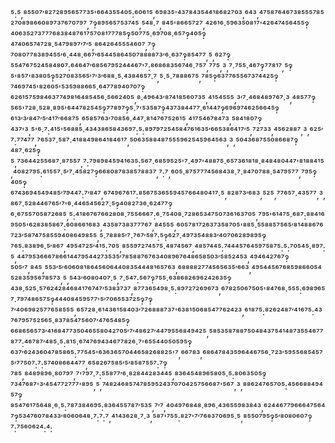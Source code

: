 ⁵:⁵,⁸⁵⁵⁰⁷′⁸²⁷²⁸⁹⁵⁶⁵⁷⁷³⁵'⁶⁶⁴³⁵⁵⁴⁰⁵:⁶⁰⁶¹⁵,⁶⁹⁸³⁵'⁴³⁷⁸⁴³⁵⁴⁴¹⁸⁶⁸²⁷⁰³,⁶⁴³,⁴⁷⁵⁸⁷⁶⁴⁶⁷³⁸⁵⁵⁵⁷⁸⁵²⁷⁰⁸⁹⁸⁶⁶⁰⁸⁹⁷³⁷⁶⁷⁰⁷⁹⁷,⁷‽⁸⁹⁵⁶⁵⁷⁵³⁷⁴⁵,⁵⁴⁸·⁷,⁸⁴⁵'⁸⁶⁶⁵⁷²⁷,⁴²⁶¹⁶·⁵⁹⁶³⁵⁰⁸¹⁷'⁴²⁶⁴⁷⁴⁵⁶⁴⁵⁵‽⁴⁰⁶³⁵²⁷³⁷⁷⁷⁶⁸³⁸⁴⁸⁷⁶¹⁷⁵⁷⁰⁸¹⁷⁷⁷⁸⁵‽⁵⁰⁷⁷⁵·⁶⁹⁷⁰⁸·⁶⁵⁷‽⁴⁰⁵‽⁴⁷⁴⁰⁶⁵⁷⁴⁷²⁸·⁵⁴⁷⁹⁸⁹⁷′⁷′⁵,⁸⁶⁴²⁶⁴⁵⁵⁵⁴⁶⁰⁷,⁷‽⁷⁰⁸⁰⁷⁷⁸³⁸⁹⁴⁵⁵′⁶·⁴⁴⁸·⁶⁶⁷′⁶⁵⁴⁴⁵⁸⁶⁴⁵⁰⁷⁸⁸⁸⁸⁷³′⁶·⁶³⁷‽⁸⁵⁴⁷⁷,⁵,⁶²⁷‽⁵⁵⁴⁷⁶⁷⁵²⁴⁵⁸⁴⁸⁰⁷:⁶⁴⁶⁴⁷′⁶⁸⁵⁶⁷⁹⁵²⁴⁴⁴⁶⁷'⁷:⁸⁶⁸⁶⁸³⁵⁶⁷⁴⁶·⁷⁵⁷,⁷⁷⁵,³,⁷·⁷⁵⁵·⁴⁶⁷‽⁷⁷⁸¹⁷,⁵‽⁵'⁸⁵⁷'⁸³⁸⁰⁵‽⁵²⁷⁰⁸³⁵⁶⁵′⁷′³′⁶⁸⁸·⁵·⁴³⁸⁴⁶⁵⁷·⁷,⁵·⁵·⁷⁸⁸⁸⁶⁷⁵,⁷⁸⁵‽⁶³⁷⁷⁶⁵⁵⁶⁷³⁷⁴⁴²⁵‽⁷⁴⁶⁹⁷⁴⁵'⁸²⁶⁰⁵'⁵³⁵⁹⁸⁸⁶⁶⁵·⁶⁴⁷⁷⁸⁹⁴⁰⁷⁰⁷‽⁶²⁶¹⁵⁷⁵⁹⁸⁴⁶³⁷⁷⁴⁹⁸¹⁶⁴⁸⁵⁴⁵⁶·⁵⁶⁶²⁴⁰⁵,⁸·⁴⁹⁶⁴³′⁸⁷⁴¹⁸⁵⁶⁰⁷³⁵,⁴¹⁵⁴⁵⁵⁵,³′⁷·⁴⁶⁸⁴⁸⁹⁷⁶⁷·³,⁴⁸⁵⁷⁷‽⁵⁶⁵'⁷²⁸·⁵²⁸·⁸⁹⁵'⁶⁴⁴⁷⁸²⁵⁴⁵‽⁷⁷⁸⁹⁷‽⁵·⁷'⁵³⁵⁸⁷‽⁴³⁷³⁸⁴⁴⁷⁷·⁶¹⁴⁴⁷‽⁶⁹⁶⁹⁷⁴⁶²⁵⁶⁶⁴⁵‽⁶¹³′³′⁸⁴⁷′⁵′⁴¹⁷′⁶⁶⁸⁷⁵,⁶⁵⁸⁵⁷⁶³′⁷⁰⁸⁵⁶·⁴⁴⁷·⁸¹⁴⁷⁶⁷⁵²⁶¹⁵,⁴¹⁷⁵⁴⁶⁷⁸⁴⁷³,⁵⁸⁴¹⁸⁰⁷‽⁴³⁷'³,⁵'⁶·⁷:⁴¹⁵'⁵⁶⁸⁸⁵·⁴³⁴³⁸⁶⁵⁸⁴³⁶⁹⁷:⁵:⁸⁹⁷⁹⁷²⁵⁴⁵⁸⁴⁷⁶¹⁶³⁵′⁶⁶⁵³⁸⁶⁴¹⁷′⁵,⁷²⁷³³,⁴⁵⁶²⁸⁸⁷,³,⁶²⁵′⁷:⁷⁷⁴⁷⁷,⁷⁶⁵³⁷·⁵⁸⁷·⁴¹⁸⁸⁴⁹⁸⁶⁴¹⁸⁴⁶¹⁷,⁵⁰⁶³⁵⁸⁸⁴⁸⁷⁵⁵⁵⁹⁶²⁵⁴⁵⁹⁶⁴⁵⁶³,³,⁵⁰⁴³⁶⁸⁷⁵⁵⁰⁸⁶⁶⁸⁷‽⁴⁸⁷·⁶²⁵‽⁵,⁷³⁶⁴⁴²⁵⁵⁶⁸⁷·⁸⁷⁵⁵⁷,⁷:⁷⁹⁸⁹⁸⁴⁵⁹⁴¹⁶³⁵:⁵⁶⁷·⁶⁸⁵⁹⁵²⁵'⁷·⁴⁹⁷'⁴⁸⁸⁷⁵·⁶⁵⁷³⁶¹⁸¹⁸·⁸⁴⁸⁴⁸⁰⁴⁴⁷'⁸¹⁸⁸⁴¹⁵,⁴⁰⁸²⁷⁹⁵:⁶¹⁵⁵⁷·⁵′⁷·⁴⁵⁸²⁷‽⁶⁶⁸⁰⁸⁷⁸³⁸⁵⁷⁸⁸³⁷,⁷:⁷,⁶⁰⁵·⁸⁷⁵⁷⁷⁷⁴⁵⁶⁸⁴³⁸·⁷·⁸⁴⁷⁰⁷⁸⁸·⁵⁴⁷⁹⁵⁷⁷,⁷⁹⁵‽⁴⁰⁵‽⁶⁷⁴³⁶⁹⁴⁵⁴⁹⁴⁸⁵′⁷⁹⁴⁴⁷:⁷′⁸⁴⁷,⁶⁷⁴⁹⁶⁷⁶¹⁷:⁸⁵⁶⁷⁵³⁶⁵⁵⁹⁴⁵⁷⁶⁶⁴⁸⁰⁴¹⁷·⁵,⁸²⁸⁷³′⁶⁸³,⁵²⁵,⁷⁷⁶⁵⁷·⁴³⁵⁷⁷,³,⁸⁶⁷·⁵²⁸⁴⁴⁶⁷⁶⁵′⁷'⁶·⁴⁴⁶⁵⁴⁵⁶²⁷·⁵‽⁴⁰⁸²⁷³⁶·⁶²⁴⁷⁷‽⁶·⁶⁷⁵⁵⁷⁰⁵⁸⁷²⁶⁸⁵,⁵:⁴¹⁸⁶⁷⁶⁷⁶⁶²⁸⁰⁸·⁷⁵⁵⁶⁶⁶⁷:⁶·⁷⁵⁴⁰⁸·⁷²⁸⁶⁵³⁴⁷⁵⁰⁷³⁶¹⁶³⁷⁰⁵,⁷⁹⁵'⁶¹⁴⁷⁵·⁶⁸⁷:⁸⁸⁴¹⁶⁹⁵⁰⁵'⁶²⁸³⁸⁵⁸⁶⁷:⁶⁰⁸⁶⁶¹⁶⁸³,⁴³⁵⁸⁷³⁸³⁷⁷⁷⁶⁷,⁸⁴⁵⁵⁵,⁶⁰⁵⁷⁸¹⁷²⁶³⁷³⁵⁸⁷⁰⁵'⁸⁸⁵·⁵⁵⁸⁸⁵⁷⁵⁶⁵′⁸¹⁴⁸⁸⁶⁷⁶⁷²³′⁵⁸⁷⁴⁷⁵⁸⁵⁵⁹⁴⁰⁸⁶⁴⁹⁸⁵⁵,⁵·⁷⁸⁸⁸⁵′⁷·⁷⁶⁷′⁵⁸⁷:⁵‽⁶²⁷·⁴⁹⁷³⁵⁴⁸⁸³′⁴⁰⁷⁰⁶²⁸⁹⁸⁹⁵‽⁷⁶⁵:⁸³⁸⁹⁶·⁵′⁸⁶⁷,⁴⁹⁵⁴⁷²⁵′⁴¹⁵:⁷⁰⁵,⁸⁵⁵⁹⁷²⁷⁴⁵⁷⁵·⁴⁸⁷⁴⁵⁶⁷,⁴⁸⁵⁷⁴⁴⁵:⁷⁴⁴⁴⁵⁷⁶⁴⁵⁹⁷⁵⁸⁷⁵:⁵:⁷⁰⁵⁴⁵·⁸⁹⁷:⁵,⁴⁴⁷⁹⁵³⁶⁶⁶⁷⁸⁶⁶¹⁴⁴⁷⁹⁵⁴⁴²⁷³⁵³⁵′⁷⁸⁵⁸⁸⁷⁶⁷⁶³⁴⁰⁸⁹⁶⁷⁶⁴⁸⁶⁵⁸⁵⁰³′⁵⁸⁵²⁴⁵³,⁴⁹⁴⁶⁴²⁷⁶⁷‽⁵⁰⁵′⁷,⁸⁴⁵,⁵⁵³′⁵′⁶⁰⁶⁰⁸¹⁸⁶⁴⁵⁶⁰⁶⁴⁴⁰⁸³⁵⁴⁴⁴⁸¹⁶⁵⁷⁶³,⁶⁸⁸⁸⁸²⁷⁷⁴⁵⁶⁵⁶³⁵′⁶⁶³,⁴⁹⁵⁴⁴⁵⁶⁷⁶⁸⁵⁹⁸⁶⁶⁰⁵⁴⁵²⁸³⁵⁹⁵⁶⁷⁸⁵⁷³,⁵,⁵⁴³′⁶⁰⁸⁰⁴⁰⁷·⁵,⁷·⁵⁴⁷:⁵⁶⁷‽⁷⁵⁵·⁶³⁸⁶⁸²⁶⁹⁶²⁴²⁶³⁵‽⁴³⁸·⁵²⁵·⁵⁷⁶²⁴²⁸⁴⁶⁸⁴¹⁷⁶⁷⁴⁷′⁵³⁸³⁷³⁷,⁸⁷⁷³⁶⁵⁴⁹⁸·⁵:⁸⁹⁷²⁷²⁶⁹⁶⁷³,⁶⁷⁸²⁵⁰⁶⁷⁵⁰⁵'⁸⁴⁷⁶⁸·⁵⁵⁵:⁶⁹⁸⁹⁶⁵⁷·⁷⁹⁷⁴⁸⁶⁵⁷⁵‽⁴⁴⁴⁰⁸⁴⁵⁹⁵⁷⁷'⁵′⁷⁰⁶⁵⁵³⁷²⁵‽⁷‽⁷′⁴⁰⁶⁹⁸²⁵⁷⁷⁶⁵⁸⁵⁵⁵,⁶⁵⁷²⁸·⁶¹⁴³⁶¹⁵⁸⁴⁰³′⁷²⁶⁸⁸⁸⁷³⁷'⁶³⁸¹⁵⁰⁶⁸⁵⁴⁷⁷⁶²⁴²³,⁶¹⁸⁷⁵:⁸²⁶²⁴⁸⁷′⁴¹⁶⁷⁵:⁴³⁷⁶⁷⁹⁵⁷⁵²⁵⁶⁵·⁸³⁷⁸⁵⁴⁷⁵⁶⁰⁷′⁴⁷⁶⁵⁴⁸⁵‽⁶⁶⁸⁶⁵⁶⁵⁷³′⁴¹⁶⁸⁴⁷⁷³⁵⁰⁴⁶⁵⁵⁸⁰⁴²⁷⁰⁵′⁷′⁴⁸⁶²⁷′⁴⁴⁷⁹⁵⁵⁶⁸⁴⁹⁴²⁵,⁵⁸⁵³⁵⁸⁷⁸⁸⁷⁵⁰⁴⁸⁴³⁷⁵⁴¹⁴⁸⁷³⁵⁵⁴⁶⁷⁷⁸⁷⁷:⁴⁶⁷⁸⁷′⁴⁸⁵·⁵:⁸¹⁵·⁶⁷⁴⁷⁶⁹⁴³⁴⁶⁷⁷⁸²⁶·⁷'⁶⁵⁵⁴⁴⁰⁵⁰⁵⁹⁵‽⁶³⁷′⁶²⁴³⁶⁰⁴⁷⁸⁵⁸⁶⁵:⁷⁷⁵⁴⁵'⁶³⁶³⁶⁵⁷⁰⁴⁴⁶⁵⁸²⁶⁸⁸²⁵'⁷,⁶⁶⁷⁸³,⁶⁸⁶⁴⁷⁸⁴³⁵⁹⁶⁴⁴⁶⁷⁵⁶·⁷²³′⁵⁹⁵⁵⁶⁸⁵⁴⁵⁷⁵′⁷⁷⁵⁰⁷:⁷:⁵⁷⁴⁰⁸⁶⁶⁴⁴⁷⁷,⁶⁵⁸²⁶⁷⁵⁸⁵′⁵′⁸⁵⁸⁷⁵⁵⁷:⁷‽⁷⁸⁵,⁸⁴⁸⁹⁸⁹⁶·⁸⁰⁷⁹⁷,⁷'⁷⁹⁷·⁷:⁵⁵⁸⁷⁷′⁶·⁸²⁸⁴⁴²⁸³⁴⁴⁵,⁸³⁶⁴⁵⁴⁸⁹⁶⁵⁸⁰⁵·⁵:⁸⁰⁶³⁵⁰⁵‽⁷³⁴⁷⁶⁸⁷'³′⁴⁵⁴⁷⁷²⁷⁷⁷'⁸⁹⁵,⁵,⁷⁴⁸²⁴⁶⁸⁵⁷⁴⁷⁸⁵⁹⁵²⁴³⁷⁰⁷⁰⁴²⁵⁷⁵⁶⁶⁸⁷'⁵⁶⁷,³,⁸⁸⁶²⁴⁷⁶⁵⁷⁰⁵:⁴⁵⁶⁶⁸⁸⁴⁹⁴⁵⁷‽⁸⁵⁴⁷⁶¹⁷⁵⁶⁴⁸·⁶·⁵:⁷⁸⁷³⁸⁴⁶⁹⁵:⁸³⁶⁴⁵⁵⁷⁸⁷′⁵³⁵,⁷′⁷,⁴⁰⁴⁹⁷⁶⁸⁴⁸·⁸⁹⁶·⁴³⁶⁵⁵⁹⁸³⁸⁴³,⁶²⁴⁴⁶⁷⁷⁹⁶⁶⁶⁴⁷⁵⁶⁴⁷‽⁵³⁴⁷⁶⁰⁷⁸⁴³³′⁸⁰⁶⁰⁶⁴⁸·⁷:⁷:⁷,⁴¹⁴³⁶²⁸·⁷·³,⁵⁸⁷'⁷⁵⁵:⁸²⁷'⁷′⁷⁶⁸³⁷⁰⁶⁹⁵·⁵,⁸⁵⁵⁰⁷⁹⁵‽⁵′⁸⁰⁸⁰⁶⁰⁷‽⁷:⁷⁵⁶⁰⁶²⁴:⁴:
